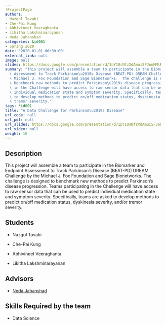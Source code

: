 ```yaml
---
!ProjectPage
authors:
- Nazgol Tavabi
- Che-Pai Kung
- Abhivineet Veeraghanta
- Likitha Lakshminarayanan
- Neda Jahanshad
categories: &id001
- Spring 2020
date: '2020-01-01 00:00:00'
external_link: null
image: null
slides: https://docs.google.com/presentation/d/1pY10sNfzXdAmuiSFJomMNlRpiiXH3vzH/edit?usp=sharing&ouid=116088473370484068569&rtpof=true&sd=true
summary: "This project will assemble a team to participate in the Biomarker and Endpoint\
  \ Assessment to Track Parkinson\u2019s Disease (BEAT-PD) DREAM Challenge by the\
  \ Michael J. Fox Foundation and Sage Bionetworks.  The challenge is designed to\
  \ benchmark new methods to predict Parkinson\u2019s disease progression. Teams participating\
  \ in the Challenge will have access to raw sensor data that can be used to predict\
  \ individual medication state and symptom severity. Specifically, teams are asked\
  \ to develop methods to predict on/off medication status, dyskinesia severity, and/or\
  \ tremor severity."
tags: *id001
title: "A Data Challenge for Parkinson\u2019s Disease"
url_code: null
url_pdf: null
url_slides: https://docs.google.com/presentation/d/1pY10sNfzXdAmuiSFJomMNlRpiiXH3vzH/edit?usp=sharing&ouid=116088473370484068569&rtpof=true&sd=true
url_video: null
weight: 10
---
```

## Description

This project will assemble a team to participate in the Biomarker and Endpoint Assessment to Track Parkinson’s Disease (BEAT-PD) DREAM Challenge by the Michael J. Fox Foundation and Sage Bionetworks.  The challenge is designed to benchmark new methods to predict Parkinson’s disease progression. Teams participating in the Challenge will have access to raw sensor data that can be used to predict individual medication state and symptom severity. Specifically, teams are asked to develop methods to predict on/off medication status, dyskinesia severity, and/or tremor severity.





## Students

* Nazgol Tavabi

* Che-Pai Kung

* Abhivineet Veeraghanta

* Likitha Lakshminarayanan

## Advisors

* [Neda Jahanshad](../../../author/neda-jahanshad)

## Skills Required by the team


* Data Science